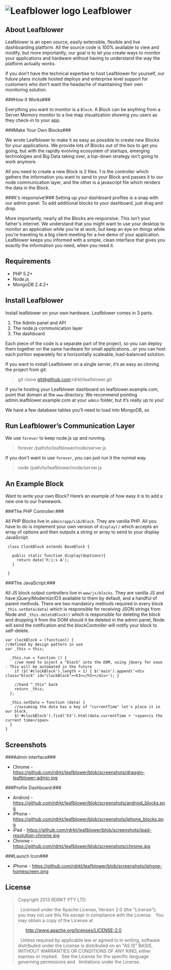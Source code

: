 ![Leafblower logo](https://raw.github.com/rdrkt/leafblower/master/www/apple-touch-icon-57x57-precomposed.png) Leafblower
==========



About Leafblower
----------------

Leafblower is an open source, easily extensible, flexible and live dashboarding platform. All the source code is 100% available to view and modify, but more importantly, our goal is to let you create ways to monitor your applications and hardware without having to understand the way the platform actually works.

If you don’t have the technical expertise to host Leafblower for yourself, our future plans include hosted deploys and enterprise level support for customers who don’t want the headache of maintaining their own monitoring solution.

###How It Works###

Everything you want to monitor is a ``Block``. A Block can be anything from a Server Memory monitor to a live map visualization showing you users as they check-in to your app.

###Make Your Own Blocks###

We wrote Leafblower to make it as easy as possible to create new Blocks for your applications.  We provide lots of Blocks out of the box to get you going, but with the rapidly evolving ecosystem of startups, emerging technologies and Big Data taking over, a top-down strategy isn’t going to work anymore.

All you need to create a new Block is 2 files. 1 is the controller which gathers the information you want to send to your Block and passes it to our node communication layer, and the other is a javascript file which renders the data in the Block.

###It's responsive!###
Setting up your dashboard profiles is a snap with our admin panel.  To add additional blocks to your dashboard, just drag and drop.

More importantly, nearly all the Blocks are responsive. This isn't your father's internet. We understand that you might want to use your desktop to monitor an application while you're at work, but keep an eye on things while you're traveling to a big client meeting for a live demo of your application. Leafblower keeps you informed with a simple, clean interface that gives you exactly the information you need, when you need it.

Requirements
------------

- PHP 5.2+
- Node.js
- MongoDB 2.4.2+


Install Leafblower
------------------

Install leafblower on your own hardware.  Leafblower comes in 3 parts. 

  1. The Admin panel and API
  2. The node.js communication layer
  3. The dashboard

Each piece of the code is a separate part of the project, so you can deploy them together on the same hardware for small applications...or you can host each portion separately for a horizontally scaleable, load-balanced solution.

If you want to install Leafblower on a single server, it’s as easy as cloning the project from git:

> git clone git@github.com:rdrkt/leafblower.git

If you’re hosting your Leafblower dashboard on leafblower.example.com, point that domain at the ``www`` directory. We recommend pointing admin.leafblower.example.com at your ``admin`` folder, but it’s really up to you!

We have a few database tables you’ll need to load into MongoDB, so 

Run Leafblower’s Communication Layer
------------------------------------

We use ``forever`` to keep node.js up and running.

> forever /path/to/leafblower/node/server.js

If you don't want to use ``forever``, you can just run it the normal way.

> node /path/to/leafblower/node/server.js


An Example Block
----------------

Want to write your own Block? Here’s an example of how easy it is to add a new one to our framework.

###The PHP Controller:###

All PHP Blocks live in ``admin/app/Lib/Block``.  They are vanilla PHP.  All you have to do is implement your own version of ``display()`` which accepts an array of options and then outputs a string or array to send to your display JavaScript.

     class ClockBlock extends BaseBlock {
     
       public static function display($options){
         return date('h:i:s A');
       }
       
     }

###The JavaScript:###

All JS block output controllers live in ``www/js/blocks``. They are vanilla JS and have jQuery/Modernizr/D3 available to them by default, and a handful of parent methods. There are two mandatory methods required in every block ``_this.setData(data)`` which is responsible for receiving JSON strings from Node and ``_this.deleteBlock()`` which is responsible for deleting the block and dropping it from the DOM should it be deleted in the admin panel, Node will send the notification and the blockController will notify your block to self-delete.

    var clockBlock = (function() {
    //defined by design pattern in use
    var _this = this;
     
      _this.run = function () {
        //we need to inject a "block" into the DOM, using jQuery for ease - This will be automated in the future
        if ($('#clockBlock').length < 1) { $('main').append('<div class="block" id="clockBlock"><h3></h3></div>'); }
        
        //hand "_this" back
        return _this;
      };

      _this.setData = function (data) {
        //assuming the data has a key of "currentTime" let's place it in our block.
        $('#clockBlock').find('h3').html(data.currentTime + '<span>is the current time</span>
      }
    }

Screenshots
-----------

###Admin interface###

 - Chrome - https://github.com/rdrkt/leafblower/blob/screenshots/draggin-leafblower-admin.jpg

###Profile Dashboard:###

 - Android - https://github.com/rdrkt/leafblower/blob/screenshots/android_blocks.png
 - iPhone - https://github.com/rdrkt/leafblower/blob/screenshots/iphone_blocks.png
 - iPad - https://github.com/rdrkt/leafblower/blob/screenshots/ipad-resolution-chrome.jpg
 - Chrome - https://github.com/rdrkt/leafblower/blob/screenshots/chrome.jpg

###Launch Icon###

 - iPhone - https://github.com/rdrkt/leafblower/blob/screenshots/iphone-homescreen.png

License
-------

 >   Copyright 2013 RDRKT PTY LTD
 >
 >   Licensed under the Apache License, Version 2.0 (the "License");
 >   you may not use this file except in compliance with the License.
 >   You may obtain a copy of the License at
 >
 >       http://www.apache.org/licenses/LICENSE-2.0
 >
 >   Unless required by applicable law or agreed to in writing, software
 >   distributed under the License is distributed on an "AS IS" BASIS,
 >   WITHOUT WARRANTIES OR CONDITIONS OF ANY KIND, either express or implied.
 >   See the License for the specific language governing permissions and
 >   limitations under the License.
